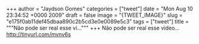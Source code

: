 
+++
author = "Jaydson Gomes"
categories = ["tweet"]
date = "Mon Aug 10 23:34:52 +0000 2009"
draft = false
image = "{TWEET_IMAGE}"
slug = "e175f0ab11def45dbaa890c2b5cd3e0e0089e5c3"
tags = ["tweet"]
title = """Não pode ser real esse vi..."""
+++
Não pode ser real esse video... http://tinyurl.com/mvnv6s
